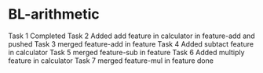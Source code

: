 # BL-arithmetic
Task 1 Completed
Task 2 Added add feature in calculator in feature-add and pushed
Task 3 merged feature-add in feature
Task 4 Added subtact feature in calculator
Task 5 merged feature-sub in feature
Task 6 Added multiply feature in calculator
Task 7 merged feature-mul in feature done

